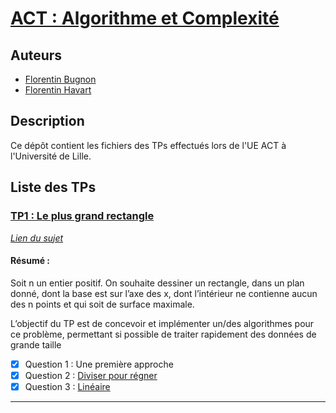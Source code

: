 # [ACT : Algorithme et Complexité](https://www.fil.univ-lille.fr/portail/index.php?dipl=MInfo&sem=ES&ue=ACT&label=Pr%C3%A9sentation)

## Auteurs 

- [Florentin Bugnon](https://github.com/Florenpain)
- [Florentin Havart](https://github.com/Florentin59H)

## Description

Ce dépôt contient les fichiers des TPs effectués lors de l'UE ACT à l'Université de Lille.

## Liste des TPs

### [TP1 : Le plus grand rectangle](https://github.com/Florenpain/ACT/tree/main/TP1)

*[Lien du sujet](https://moodle.univ-lille.fr/pluginfile.php/2602491/mod_resource/content/3/TP_DivConquer_2022.pdf)*

#### Résumé :

Soit n un entier positif. On souhaite dessiner un rectangle, dans un plan donné, dont la base est sur l’axe des x, 
dont l’intérieur ne contienne aucun des n points et qui soit de surface maximale. 

L’objectif du TP est de concevoir et implémenter un/des algorithmes pour ce problème, permettant si
possible de traiter rapidement des données de grande taille

- [x] Question 1 : Une première approche
- [x] Question 2 : [Diviser pour régner](https://github.com/Florenpain/ACT/blob/main/TP1/diviserPourRegner.py)
- [x] Question 3 : [Linéaire](https://github.com/Florenpain/ACT/blob/main/TP1/lineaire.py)
---------------------------------------
